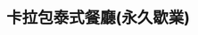 ---
title: "卡拉包泰式餐廳(永久歇業)"
description: "卡拉包泰式餐廳(永久歇業)"
layout: shop
keywords:
  - 美食競賽
  - 台灣美食
  - 美食精選
datePublished: "2025-06-30"
dateModified: "2025-07-02"
city: "高雄市"
district: "新興區"
address: "高雄市新興區中正三路54號"
phone: "072367668"
geo: "22.631106261891045, 120.3090951588807"
google_map: "https://maps.app.goo.gl/iiGoHinUDjNwHMAK9"
footinder: "https://footinder.com.tw/%e9%ab%98%e9%9b%84%e5%b8%82%e6%96%b0%e8%88%88%e5%8d%80/11516/"
official: "https://www.facebook.com/profile.php?id=100064301155159"
award:
  - name: "500盤"
    year: "2024"
    entries:
      - dishes:
          - "火燒島"

---